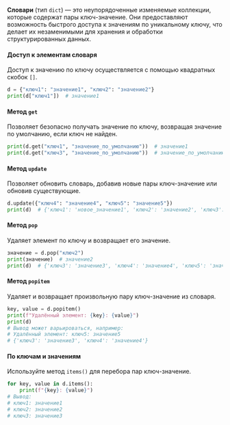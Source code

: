**Словари** (тип `dict`) — это неупорядоченные изменяемые коллекции, которые содержат пары ключ-значение. Они предоставляют возможность быстрого доступа к значениям по уникальному ключу, что делает их незаменимыми для хранения и обработки структурированных данных.

#### Доступ к элементам словаря

Доступ к значению по ключу осуществляется с помощью квадратных скобок `[]`.

```python
d = {"ключ1": "значение1", "ключ2": "значение2"}
print(d["ключ1"])  # значение1
```


#### Метод `get`

Позволяет безопасно получать значение по ключу, возвращая значение по умолчанию, если ключ не найден.

```python
print(d.get("ключ1", "значение_по_умолчанию"))  # значение1
print(d.get("ключ3", "значение_по_умолчанию"))  # значение_по_умолчанию
```

#### Метод `update`

Позволяет обновить словарь, добавив новые пары ключ-значение или обновив существующие.

```python
d.update({"ключ4": "значение4", "ключ5": "значение5"})
print(d)  # {'ключ1': 'новое_значение1', 'ключ2': 'значение2', 'ключ3': 'значение3', 'ключ4': 'значение4', 'ключ5': 'значение5'}
```


#### Метод `pop`

Удаляет элемент по ключу и возвращает его значение.

```python
значение = d.pop("ключ2")
print(значение)  # значение2
print(d)  # {'ключ3': 'значение3', 'ключ4': 'значение4', 'ключ5': 'значение5'}
```


#### Метод `popitem`

Удаляет и возвращает произвольную пару ключ-значение из словаря.

```python
key, value = d.popitem()
print(f"Удалённый элемент: {key}: {value}")
print(d)
# Вывод может варьироваться, например:
# Удалённый элемент: ключ5: значение5
# {'ключ3': 'значение3', 'ключ4': 'значение4'}
```




#### По ключам и значениям

Используйте метод `items()` для перебора пар ключ-значение.

```python
for key, value in d.items():
    print(f"{key}: {value}")
# Вывод:
# ключ1: значение1
# ключ2: значение2
# ключ3: значение3
```